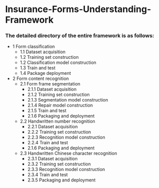 # Insurance-Forms-Understanding-Framework

### The detailed directory of the entire framework is as follows:

* 1 Form classification  
  * 1.1 Dataset acquisition  
  * 1.2 Training set construction  
  * 1.2 Classification model construction  
  * 1.3 Train and test  
  * 1.4 Package deployment  
* 2 Form content recognition  
  * 2.1 Form frame segmentation  
    * 2.1.1 Dataset acquisition  
    * 2.1.2 Training set construction  
    * 2.1.3 Segmentation model construction  
    * 2.1.4 Repair model construction  
    * 2.1.5 Train and test  
    * 2.1.6 Packaging and deployment  
  * 2.2 Handwritten number recognition  
    * 2.2.1 Dataset acquisition  
    * 2.2.2 Training set construction  
    * 2.2.3 Recognition model construction  
    * 2.2.4 Train and test  
    * 2.1.6 Packaging and deployment  
  * 2.3 Handwritten Chinese character recognition  
    * 2.3.1 Dataset acquisition  
    * 2.3.2 Training set construction  
    * 2.3.3 Recognition model construction  
    * 2.3.4 Train and test  
    * 2.3.5 Packaging and deployment  

